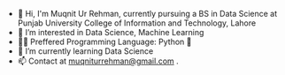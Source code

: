 - 👋 Hi, I'm Muqnit Ur Rehman, currently pursuing a BS in Data Science at Punjab University College of Information and Technology, Lahore
- 👀 I’m interested in Data Science, Machine Learning
- 👨‍💻 Preffered Programming Language: Python 🐍
- 🌱 I’m currently learning Data Science
- 📫 Contact at muqniturrehman@gmail.com
.


